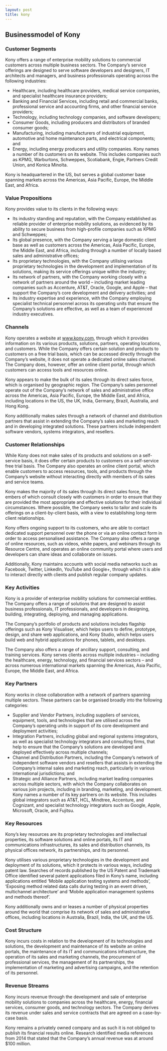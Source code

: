 ```yaml
---
layout: post
title: kony
---
```


Businessmodel of Kony
----------------------

### Customer Segments

Kony offers a range of enterprise mobility solutions to commercial customers across multiple business sectors. The Company’s service offerings are designed to serve software developers and designers, IT architects and managers, and business professionals operating across the following industries:

 * Healthcare, including healthcare providers, medical service companies, and specialist healthcare insurance providers;
* Banking and Financial Services, including retail and commercial banks, professional service and accounting firms, and other financial service providers;
* Technology, including technology companies, and software developers;
* Consumer Goods, including producers and distributors of branded consumer goods;
* Manufacturing, including manufacturers of industrial equipment, automotive and home maintenance parts, and electrical components; and
* Energy, including energy producers and utility companies.
 Kony names a number of its customers on its website. This includes companies such as KPMG, Warburtons, Schweppes, Scotiabank, Engie, Partners Credit Union, and Konica Minolta.

Kony is headquartered in the US, but serves a global customer base spanning markets across the Americas, Asia Pacific, Europe, the Middle East, and Africa.

### Value Propositions

Kony provides value to its clients in the following ways:

 * Its industry standing and reputation, with the Company established as reliable provider of enterprise mobility solutions, as evidenced by its ability to secure business from high-profile companies such as KPMG and Schweppes;
* Its global presence, with the Company serving a large domestic client base as well as customers across the Americas, Asia Pacific, Europe, the Middle East, and Africa, including through a number of locally based sales and administrative offices;
* Its proprietary technologies, with the Company utilising various proprietary technologies in the development and implementation of its solutions, making its service offerings unique within the industry;
* Its network of partners, with the Company working closely with a network of partners around the world – including market leading companies such as Accenture, AT&T, Oracle, Google, and Apple – that support the Company’s core development and delivery activities; and
* Its industry expertise and experience, with the Company employing specialist technical personnel across its operating units that ensure the Company’s solutions are effective, as well as a team of experienced industry executives.
 ### Channels

Kony operates a website at www.kony.com, through which it provides information on its various products, solutions, partners, operating locations, and customers. While the Company offers certain solution and products to customers on a free trial basis, which can be accessed directly through the Company’s website, it does not operate a dedicated online sales channel. The Company does, however, offer an online client portal, through which customers can access tools and resources online.

Kony appears to make the bulk of its sales through its direct sales force, which is organised by geographic region. The Company’s sales personnel operate out of the Company’s network of sales and administrative office across the Americas, Asia Pacific, Europe, the Middle East, and Africa, including locations in the US, the UK, India, Germany, Brazil, Australia, and Hong Kong.

Kony additionally makes sales through a network of channel and distribution partners that assist in extending the Company’s sales and marketing reach and in developing integrated solutions. These partners include independent software vendors, systems integrators, and resellers.

### Customer Relationships

While Kony does not make sales of its products and solutions on a self-service basis, it does offer certain products to customers on a self-service free trial basis. The Company also operates an online client portal, which enable customers to access resources, tools, and products through the Company’s website without interacting directly with members of its sales and service teams.

Kony makes the majority of its sales through its direct sales force, the embers of which consult closely with customers in order to ensure that they are provided the most appropriate and effective solutions for their individual circumstances. Where possible, the Company seeks to tailor and scale its offerings on a client-by-client basis, with a view to establishing long-term client relationships.

Kony offers ongoing support to its customers, who are able to contact dedicated support personnel over the phone or via an online contact form in order to access personalised assistance. The Company also offers a range of online resources, such as videos, white papers, and webinars through its Resource Centre, and operates an online community portal where users and developers can share ideas and collaborate on issues.

Additionally, Kony maintains accounts with social media networks such as Facebook, Twitter, LinkedIn, YouTube and Google+, through which it is able to interact directly with clients and publish regular company updates.

### Key Activities

Kony is a provider of enterprise mobility solutions for commercial entities. The Company offers a range of solutions that are designed to assist business professionals, IT professionals, and developers in designing, building, integrating, deploying, and managing applications.

The Company’s portfolio of products and solutions includes flagship offerings such as Kony Visualiser, which helps users to define, prototype, design, and share web applications, and Kony Studio, which helps users build web and hybrid applications for phones, tablets, and desktops.

The Company also offers a range of ancillary support, consulting, and training services. Kony serves clients across multiple industries – including the healthcare, energy, technology, and financial services sectors – and across numerous international markets spanning the Americas, Asia Pacific, Europe, the Middle East, and Africa.

### Key Partners

Kony works in close collaboration with a network of partners spanning multiple sectors. These partners can be organised broadly into the following categories:

 * Supplier and Vendor Partners, including suppliers of services, equipment, tools, and technologies that are utilised across the Company’s operating units in support of its core development and deployment activities;
* Integration Partners, including global and regional systems integrators, as well as specialist technology integrators and consulting firms, that help to ensure that the Company’s solutions are developed and deployed effectively across multiple channels;
* Channel and Distribution Partners, including the Company’s network of independent software vendors and resellers that assists in extending the Company’s internal sales and marketing reach, particularly in various international jurisdictions; and
* Strategic and Alliance Partners, including market leading companies across multiple sectors, with which the Company collaborates on various join projects, including in branding, marketing, and development.
 Kony names a number of its key partners on its website. This includes global integrators such as AT&T, HCL, Mindtree, Accenture, and Cognizant, and specialist technology integrators such as Google, Apple, Microsoft, Oracle, and Fujitsu.

### Key Resources

Kony’s key resources are its proprietary technologies and intellectual properties, its software solutions and online portals, its IT and communications infrastructures, its sales and distribution channels, its physical offices network, its partnerships, and its personnel.

Kony utilises various proprietary technologies in the development and deployment of its solutions, which it protects in various ways, including patent law. Searches of records published by the US Patent and Trademark Office identified several patent applications filed in Kony’s name, including applications entitled ‘Mobile application testing systems and methods’, ‘Exposing method related data calls during testing in an event driven, multichannel architecture’ and ‘Mobile application management systems and methods thereof’.

Kony additionally owns and or leases a number of physical properties around the world that comprise its network of sales and administrative offices, including locations in Australia, Brazil, India, the UK, and the US.

### Cost Structure

Kony incurs costs in relation to the development of its technologies and solutions, the development and maintenance of its website an online portals, the maintenance of its IT and communications infrastructure, the operation of its sales and marketing channels, the procurement of professional services, the management of its partnerships, the implementation of marketing and advertising campaigns, and the retention of its personnel.

### Revenue Streams

Kony incurs revenue through the development and sale of enterprise mobility solutions to companies across the healthcare, energy, financial services, consumer goods, and technology sectors. The Company derives its revenue under sales and service contracts that are agreed on a case-by-case basis.

Kony remains a privately owned company and as such it is not obliged to publish its financial results online. Research identified media references from 2014 that stated that the Company’s annual revenue was at around $100 million.
